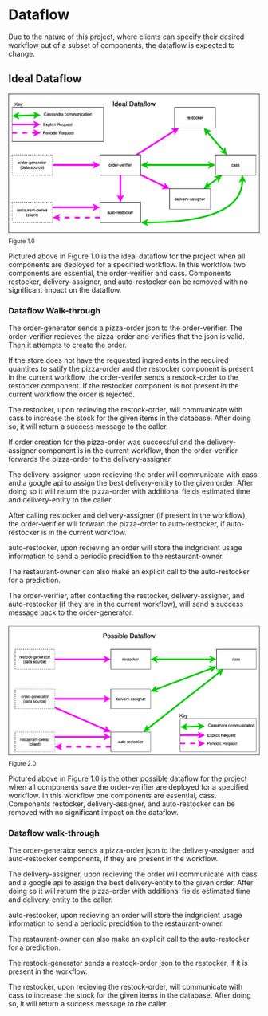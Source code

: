 # Dataflow

Due to the nature of this project, where clients can specify their desired workflow out of a subset of components, the dataflow is expected to change.   

## Ideal Dataflow
![Ideal_Dataflow](Ideal_Dataflow.png)
<sub>Figure 1.0</sub>

Pictured above in Figure 1.0 is the ideal dataflow for the project when all components are deployed for a specified workflow. In this workflow two components are essential, the order-verifier and cass. Components restocker, delivery-assigner, and auto-restocker can be removed with no significant impact on the dataflow.

### Dataflow Walk-through

The order-generator sends a pizza-order json to the order-verifier. The order-verifier recieves the pizza-order and verifies that the json is valid. Then it attempts to create the order.

If the store does not have the requested ingredients in the required quantites to satify the pizza-order and the restocker component is present in the current workflow, the order-verifer sends a restock-order to the restocker component. If the restocker component is not present in the current workflow the order is rejected.

The restocker, upon recieving the restock-order, will communicate with cass to increase the stock for the given items in the database. After doing so, it will return a success message to the caller.

If order creation for the pizza-order was successful and the delivery-assigner component is in the current workflow, then the order-verifier forwards the pizza-order to the delivery-assigner.

The delivery-assigner, upon recieving the order will communicate with cass and a google api to assign the best delivery-entity to the given order. After doing so it will return the pizza-order with additional fields estimated time and delivery-entity to the caller.

After calling restocker and delivery-assigner (if present in the workflow), the order-verifier will forward the pizza-order to auto-restocker, if auto-restocker is in the current workflow.

auto-restocker, upon recieving an order will store the indgridient usage information to send a periodic precidtion to the restaurant-owner. 

The restaurant-owner can also make an explicit call to the auto-restocker for a prediction.

The order-verifier, after contacting the restocker, delivery-assigner, and auto-restocker (if they are in the current workflow), will send a success message back to the order-generator.

![Possible_Dataflow](Possible_Dataflow.png)
<sub>Figure 2.0</sub>

Pictured above in Figure 1.0 is the other possible dataflow for the project when all components save the order-verifier are deployed for a specified workflow. In this workflow one components are essential, cass. Components restocker, delivery-assigner, and auto-restocker can be removed with no significant impact on the dataflow.

### Dataflow walk-through
The order-generator sends a pizza-order json to the delivery-assigner and auto-restocker components, if they are present in the workflow.

The delivery-assigner, upon recieving the order will communicate with cass and a google api to assign the best delivery-entity to the given order. After doing so it will return the pizza-order with additional fields estimated time and delivery-entity to the caller.

auto-restocker, upon recieving an order will store the indgridient usage information to send a periodic precidtion to the restaurant-owner. 

The restaurant-owner can also make an explicit call to the auto-restocker for a prediction.

The restock-generator sends a restock-order json to the restocker, if it is present in the workflow.

The restocker, upon recieving the restock-order, will communicate with cass to increase the stock for the given items in the database. After doing so, it will return a success message to the caller.
